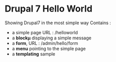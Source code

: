 # Drupal 7 Hello World

Showing Drupal7 in the most simple way
Contains : 
 - a simple page  URL : /helloworld
 - a **blockµ** displaying a simple message
 - a **form**, URL : /admin/hello/form
 - a **menu** pointing to the simple page
 - a **templating** sample
